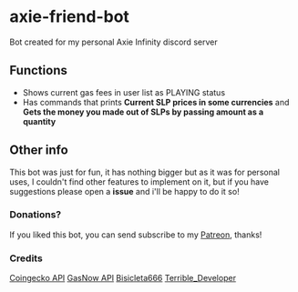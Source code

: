 # axie-friend-bot
Bot created for my personal Axie Infinity discord server

## Functions
* Shows current gas fees in user list as PLAYING status
* Has commands that prints **Current SLP prices in some currencies** and **Gets the money you made out of SLPs by passing amount as a quantity**  

## Other info
This bot was just for fun, it has nothing bigger but as it was for personal uses, I couldn't find other features to implement on it, but if you have suggestions
please open a **issue** and i'll be happy to do it so!

### Donations?
If you liked this bot, you can send subscribe to my [Patreon]('https://www.patreon.com/wyvern800'), thanks!

### Credits
[Coingecko API](https://coingecko.com)
[GasNow API](https://www.gasnow.org)
[Bisicleta666](https://github.com/bisicleta666)
[Terrible_Developer](https://github.com/Terrible_Developer)
